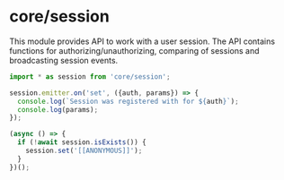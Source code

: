 # core/session

This module provides API to work with a user session. The API contains functions for authorizing/unauthorizing, comparing of sessions and broadcasting session events.

```js
import * as session from 'core/session';

session.emitter.on('set', ({auth, params}) => {
  console.log(`Session was registered with for ${auth}`);
  console.log(params);
});

(async () => {
  if (!await session.isExists()) {
    session.set('[[ANONYMOUS]]');
  }
})();
```
